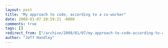```yaml
---
layout: post
title: "My approach to code, according to a co-worker"
date: 2008-01-07 20:59:21 -0800
comments: true
tags: []
redirect_from: ["/archive/2008/01/07/my-approach-to-code-according-to-a-co-worker.aspx/"]
author: "Jeff Handley"
---
```



